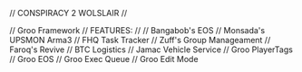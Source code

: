 // CONSPIRACY 2 WOLSLAIR
//


// Groo Framework
// FEATURES:
//
// Bangabob's EOS
// Monsada's UPSMON Arma3
// FHQ Task Tracker
// Zuff's Group Manageament
// Faroq's Revive
// BTC Logistics
// Jamac Vehicle Service
// Groo PlayerTags
// Groo EOS
// Groo Exec Queue
// Groo Edit Mode